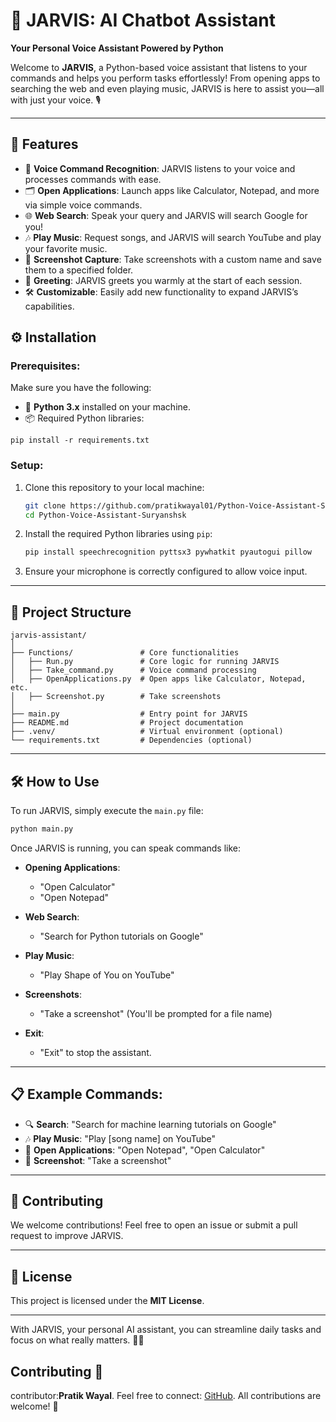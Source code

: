 # 🚀 JARVIS: AI Chatbot Assistant  
**Your Personal Voice Assistant Powered by Python**

Welcome to **JARVIS**, a Python-based voice assistant that listens to your commands and helps you perform tasks effortlessly! From opening apps to searching the web and even playing music, JARVIS is here to assist you—all with just your voice. 🎙️

---

## 🌟 **Features**
- 🎤 **Voice Command Recognition**: JARVIS listens to your voice and processes commands with ease.
- 🗂️ **Open Applications**: Launch apps like Calculator, Notepad, and more via simple voice commands.
- 🌐 **Web Search**: Speak your query and JARVIS will search Google for you!
- 🎶 **Play Music**: Request songs, and JARVIS will search YouTube and play your favorite music.
- 📸 **Screenshot Capture**: Take screenshots with a custom name and save them to a specified folder.
- 👋 **Greeting**: JARVIS greets you warmly at the start of each session.
- 🛠️ **Customizable**: Easily add new functionality to expand JARVIS’s capabilities.


## ⚙️ **Installation**

### **Prerequisites**:
Make sure you have the following:
- 🐍 **Python 3.x** installed on your machine.
- 📦 Required Python libraries:
```
pip install -r requirements.txt
```

### **Setup**:
1. Clone this repository to your local machine:
   ```bash
   git clone https://github.com/pratikwayal01/Python-Voice-Assistant-Suryanshsk.git
   cd Python-Voice-Assistant-Suryanshsk
   ```

2. Install the required Python libraries using `pip`:
   ```bash
   pip install speechrecognition pyttsx3 pywhatkit pyautogui pillow
   ```

3. Ensure your microphone is correctly configured to allow voice input.

---

## 📂 **Project Structure**
```
jarvis-assistant/
│
├── Functions/               # Core functionalities
│   ├── Run.py               # Core logic for running JARVIS
│   ├── Take_command.py      # Voice command processing
│   ├── OpenApplications.py  # Open apps like Calculator, Notepad, etc.
│   ├── Screenshot.py        # Take screenshots
│
├── main.py                  # Entry point for JARVIS
├── README.md                # Project documentation
├── .venv/                   # Virtual environment (optional)
└── requirements.txt         # Dependencies (optional)
```

---

## 🛠️ **How to Use**

To run JARVIS, simply execute the `main.py` file:

```bash
python main.py
```

Once JARVIS is running, you can speak commands like:
- **Opening Applications**:
  - "Open Calculator"
  - "Open Notepad"
  
- **Web Search**:
  - "Search for Python tutorials on Google"

- **Play Music**:
  - "Play Shape of You on YouTube"

- **Screenshots**:
  - "Take a screenshot" (You'll be prompted for a file name)

- **Exit**: 
  - "Exit" to stop the assistant.

---

## 📋 **Example Commands**:
- 🔍 **Search**: "Search for machine learning tutorials on Google"
- 🎶 **Play Music**: "Play [song name] on YouTube"
- 📝 **Open Applications**: "Open Notepad", "Open Calculator"
- 📸 **Screenshot**: "Take a screenshot"

---

## 🤝 **Contributing**
We welcome contributions! Feel free to open an issue or submit a pull request to improve JARVIS. 

---

## 📜 **License**
This project is licensed under the **MIT License**.

---

With JARVIS, your personal AI assistant, you can streamline daily tasks and focus on what really matters. 🚀✨

## Contributing 🤝

contributor:**Pratik Wayal**. Feel free to connect: [GitHub](https://github.com/pratikwayal01). All contributions are welcome! 🌟
```